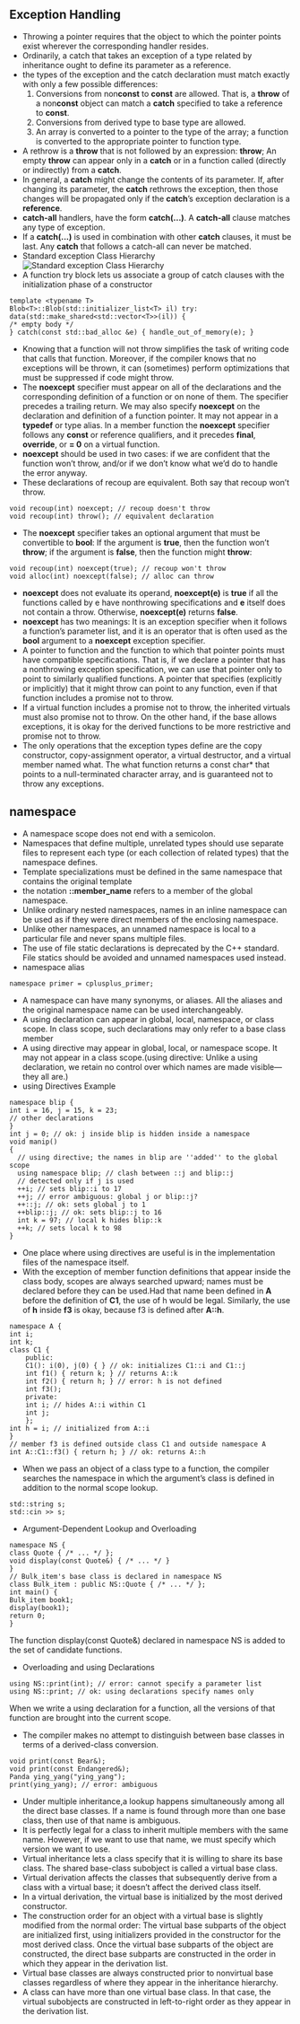 ## Exception Handling
- Throwing a pointer requires that the object to which the pointer points exist wherever the corresponding handler resides.
- Ordinarily, a catch that takes an exception of a type related by inheritance ought to define its parameter as a reference.
- the types of the exception and the catch declaration must match exactly with only a few possible differences:
  1. Conversions from non**const** to **const** are allowed. That is, a **throw** of a non**const** object can match a **catch** specified to take a reference to **const**.
  2. Conversions from derived type to base type are allowed.
  3. An array is converted to a pointer to the type of the array; a function is converted to the appropriate pointer to function type.
- A rethrow is a **throw** that is not followed by an expression: **throw**; An empty **throw** can appear only in a **catch** or in a function called (directly or indirectly) from a **catch**.
- In general, a **catch** might change the contents of its parameter. If, after changing its parameter, the **catch** rethrows the exception, then those changes will be propagated only if the **catch**’s exception declaration is a **reference**.
- **catch-all** handlers, have the form **catch(...)**. A **catch-all** clause matches any type of exception.
- If a **catch(...)** is used in combination with other **catch** clauses, it must be last. Any **catch** that follows a catch-all can never be matched.
- Standard exception Class Hierarchy
![Standard exception Class Hierarchy](https://github.com/zcenao21/Cpp/blob/master/photo/Standard-exception-Class-Hierarchy.PNG?raw=true)
- A function try block lets us associate a group of catch clauses with the initialization phase of a constructor
```
template <typename T>
Blob<T>::Blob(std::initializer_list<T> il) try:
data(std::make_shared<std::vector<T>>(il)) {
/* empty body */
} catch(const std::bad_alloc &e) { handle_out_of_memory(e); }
```
- Knowing that a function will not throw simplifies the task of writing code that calls that function. Moreover, if the compiler knows that no exceptions will be thrown, it can (sometimes) perform optimizations that must be suppressed if code might throw.
- The **noexcept** specifier must appear on all of the declarations and the corresponding definition of a function or on none of them. The specifier precedes a trailing return. We may also specify **noexcept** on the declaration and definition of a function pointer. It may not appear in a **typedef** or type alias. In a member function the **noexcept** specifier follows any **const** or reference qualifiers, and it precedes **final**, **override**, or **= 0** on a virtual function.
- **noexcept** should be used in two cases: if we are confident that the function won’t throw, and/or if we don’t know what we’d do to handle the error anyway.
- These declarations of recoup are equivalent. Both say that recoup won’t throw.
```
void recoup(int) noexcept; // recoup doesn't throw
void recoup(int) throw(); // equivalent declaration
```
- The **noexcept** specifier takes an optional argument that must be convertible to **bool**: If the argument is **true**, then the function won’t **throw**; if the argument is **false**, then the function might **throw**:
```
void recoup(int) noexcept(true); // recoup won't throw
void alloc(int) noexcept(false); // alloc can throw
```
- **noexcept** does not evaluate its operand, **noexcept(e)** is **true** if all the functions called by e have nonthrowing specifications and **e** itself does not contain a throw. Otherwise, **noexcept(e)** returns **false**.
- **noexcept** has two meanings: It is an exception specifier when it follows a function’s parameter list, and it is an operator that is often used as the **bool** argument to a **noexcept** exception specifier.
- A pointer to function and the function to which that pointer points must have compatible specifications. That is, if we declare a pointer that has a nonthrowing exception specification, we can use that pointer only to point to similarly qualified
functions. A pointer that specifies (explicitly or implicitly) that it might throw can point to any function, even if that function includes a promise not to throw.
- If a virtual function includes a promise not to throw, the inherited virtuals must also promise not to throw. On the other hand, if the base allows exceptions, it is okay for the derived functions to be more restrictive and promise not to throw.
- The only operations that the exception types define are the copy constructor, copy-assignment operator, a virtual destructor, and a virtual member named what.
The what function returns a const char* that points to a null-terminated character array, and is guaranteed not to throw any exceptions.

## namespace
- A namespace scope does not end with a semicolon.
- Namespaces that define multiple, unrelated types should use separate files to represent each type (or each collection of related types) that the namespace
defines.  
- Template specializations must be defined in the same namespace that contains the original template
- the notation **::member_name** refers to a member of the global namespace.
- Unlike ordinary nested namespaces, names in an inline namespace can be used as if they were direct members of the enclosing namespace.
- Unlike other namespaces, an unnamed namespace is local to a particular file and never spans multiple files.
- The use of file static declarations is deprecated by the C++ standard. File statics should be avoided and unnamed namespaces used instead.
- namespace alias
```
namespace primer = cplusplus_primer;
```
- A namespace can have many synonyms, or aliases. All the aliases and the original namespace name can be used interchangeably.
- A using declaration can appear in global, local, namespace, or class scope. In class scope, such declarations may only refer to a base class member
- A using directive may appear in global, local, or namespace scope. It may not appear in a class scope.(using directive: Unlike a using declaration, we retain no control over which names are made visible—they all are.)
- using Directives Example
```
namespace blip {
int i = 16, j = 15, k = 23;
// other declarations
}
int j = 0; // ok: j inside blip is hidden inside a namespace
void manip()
{
  // using directive; the names in blip are ''added'' to the global scope
  using namespace blip; // clash between ::j and blip::j
  // detected only if j is used
  ++i; // sets blip::i to 17
  ++j; // error ambiguous: global j or blip::j?
  ++::j; // ok: sets global j to 1
  ++blip::j; // ok: sets blip::j to 16
  int k = 97; // local k hides blip::k
  ++k; // sets local k to 98
}
```
- One place where using directives are useful is in the implementation files of the namespace itself.
- With the exception of member function definitions that appear inside the class body, scopes are always searched upward; names must be declared before they can be used.Had that name been defined in **A** before the definition of **C1**, the use of h would be legal. Similarly, the use of **h** inside **f3** is okay, because f3 is defined after **A::h**.
```
namespace A {
int i;
int k;
class C1 {
    public:
    C1(): i(0), j(0) { } // ok: initializes C1::i and C1::j
    int f1() { return k; } // returns A::k
    int f2() { return h; } // error: h is not defined
    int f3();
    private:
    int i; // hides A::i within C1
    int j;
    };
int h = i; // initialized from A::i
}
// member f3 is defined outside class C1 and outside namespace A
int A::C1::f3() { return h; } // ok: returns A::h
```
- When we pass an object of a class type to a function, the compiler searches the namespace in which the argument’s class is defined in addition to the normal scope lookup.
```
std::string s;
std::cin >> s;
```
- Argument-Dependent Lookup and Overloading
```
namespace NS {
class Quote { /* ... */ };
void display(const Quote&) { /* ... */ }
}
// Bulk_item's base class is declared in namespace NS
class Bulk_item : public NS::Quote { /* ... */ };
int main() {
Bulk_item book1;
display(book1);
return 0;
}
```
The function display(const Quote&) declared in namespace NS is added to the set of candidate functions.
- Overloading and using Declarations
```
using NS::print(int); // error: cannot specify a parameter list
using NS::print; // ok: using declarations specify names only
```
When we write a using declaration for a function, all the versions of that function are brought into the current scope.
- The compiler makes no attempt to distinguish between base classes in terms of a
derived-class conversion.
```
void print(const Bear&);
void print(const Endangered&);
Panda ying_yang("ying_yang");
print(ying_yang); // error: ambiguous
```
- Under multiple inheritance,a lookup happens simultaneously among all the
direct base classes. If a name is found through more than one base class, then use of
that name is ambiguous.
- It is perfectly legal for a class to inherit multiple members with the same
name. However, if we want to use that name, we must specify which version we want
to use.
- Virtual inheritance lets a class specify that it is willing to share its base class. The shared base-class subobject is called a virtual base class.
- Virtual derivation affects the classes that subsequently derive from a class
with a virtual base; it doesn’t affect the derived class itself.
- In a virtual derivation, the virtual base is initialized by the most derived constructor.
- The construction order for an object with a virtual base is slightly modified from the normal order: The virtual base subparts of the object are initialized first, using
initializers provided in the constructor for the most derived class. Once the virtual base subparts of the object are constructed, the direct base subparts are constructed in the order in which they appear in the derivation list.
- Virtual base classes are always constructed prior to nonvirtual base classes
regardless of where they appear in the inheritance hierarchy.
- A class can have more than one virtual base class. In that case, the virtual subobjects are constructed in left-to-right order as they appear in the derivation list.
